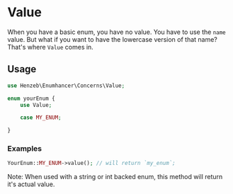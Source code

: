 # Value

When you have a basic enum, you have no value. You have to use the `name` value.
But what if you want to have the lowercase version of that name? That's where
`Value` comes in.

## Usage

```php
use Henzeb\Enumhancer\Concerns\Value;

enum yourEnum {
    use Value;

    case MY_ENUM;

}
```

### Examples

```php
YourEnum::MY_ENUM->value(); // will return `my_enum`;
```

Note: When used with a string or int backed enum, this method will return it's
actual value.
